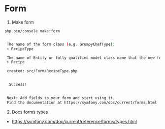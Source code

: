 # Form


1. Make form 
```bash 
php bin/console make:form


 The name of the form class (e.g. GrumpyChefType):
 > RecipeType

 The name of Entity or fully qualified model class name that the new form will be bound to (empty for none):
 > Recipe

 created: src/Form/RecipeType.php

           
  Success! 
           

 Next: Add fields to your form and start using it.
 Find the documentation at https://symfony.com/doc/current/forms.html

```


2. Docs forms types 
- https://symfony.com/doc/current/reference/forms/types.html
